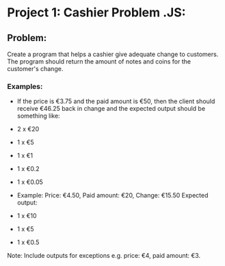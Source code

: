 # Project 1: Cashier Problem .JS:

## Problem:
 Create a program that helps a cashier give adequate change to customers.
 The program should return the amount of notes and coins for the customer's change.
 
 ### Examples:
 
- If the price is €3.75 and the paid amount is €50, then the client should receive €46.25 back in change and the expected output should be something like:

 - 2 x €20
 - 1 x €5
 - 1 x €1
 - 1 x €0.2
 - 1 x €0.05

- Example: Price: €4.50, Paid amount: €20, Change: €15.50
     Expected output:

 - 1 x €10
 - 1 x €5
 - 1 x €0.5

Note: Include outputs for exceptions e.g. price: €4, paid amount: €3.
